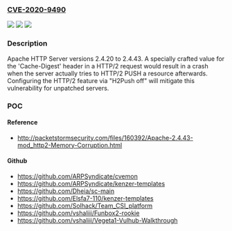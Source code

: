 ### [CVE-2020-9490](https://cve.mitre.org/cgi-bin/cvename.cgi?name=CVE-2020-9490)
![](https://img.shields.io/static/v1?label=Product&message=Apache%20HTTP%20Server&color=blue)
![](https://img.shields.io/static/v1?label=Version&message=n%2Fa&color=blue)
![](https://img.shields.io/static/v1?label=Vulnerability&message=Push%20Diary%20Crash%20on%20Specifically%20Crafted%20HTTP%2F2%20Header&color=brighgreen)

### Description

Apache HTTP Server versions 2.4.20 to 2.4.43. A specially crafted value for the 'Cache-Digest' header in a HTTP/2 request would result in a crash when the server actually tries to HTTP/2 PUSH a resource afterwards. Configuring the HTTP/2 feature via "H2Push off" will mitigate this vulnerability for unpatched servers.

### POC

#### Reference
- http://packetstormsecurity.com/files/160392/Apache-2.4.43-mod_http2-Memory-Corruption.html

#### Github
- https://github.com/ARPSyndicate/cvemon
- https://github.com/ARPSyndicate/kenzer-templates
- https://github.com/Dheia/sc-main
- https://github.com/Elsfa7-110/kenzer-templates
- https://github.com/Solhack/Team_CSI_platform
- https://github.com/vshaliii/Funbox2-rookie
- https://github.com/vshaliii/Vegeta1-Vulhub-Walkthrough


